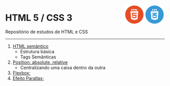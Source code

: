 <img src="imagens/logo-css.webp" width="64" align="right"><img src="imagens/logo-html.png" width="64" align="right">
<h1>HTML 5 / CSS 3</h1>


Repositório de estudos de HTML e CSS
<hr>


<ol>

  <li>
    <a href="Estrutura-Semantica.pdf">HTML semântico</a>
    <ul>
      <li>Estrutura básica</li>
      <li>Tags Semânticas</li>
    </ul>
  </li>
  
  <li>
    <a href="caixa-dentro-de-caixa.pdf" target="_blank">Position: absolute, relative</a>
    <ul>
      <li>Centralizando uma caixa dentro da outra</li>
    </ul>
  </li>
  
   <li>
    <a href="/flexbox/index.html">Flexbox:</a>
  </li>
  
  <li>
    <a href="/efeito parallax/index.html">Efeito Parallax:</a>
  </li>
  

  
</ol>
